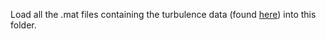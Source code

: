 Load all the .mat files containing the turbulence data (found [here](https://zenodo.org/records/7464957)) into this folder.